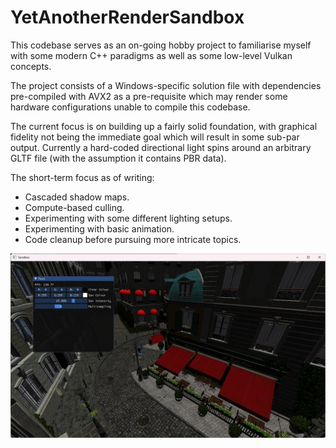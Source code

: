 # YetAnotherRenderSandbox

This codebase serves as an on-going hobby project to familiarise myself with some modern C++ paradigms as well as some low-level Vulkan concepts.

The project consists of a Windows-specific solution file with dependencies pre-compiled with AVX2 as a pre-requisite which may render some hardware configurations unable to compile this codebase.

The current focus is on building up a fairly solid foundation, with graphical fidelity not being the immediate goal which will result in some sub-par output. Currently a hard-coded directional light spins around an arbitrary GLTF file (with the assumption it contains PBR data).

The short-term focus as of writing:
* Cascaded shadow maps.
* Compute-based culling.
* Experimenting with some different lighting setups.
* Experimenting with basic animation.
* Code cleanup before pursuing more intricate topics.

![preview](preview.png)